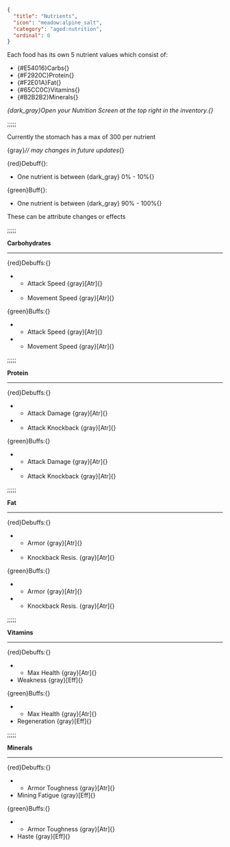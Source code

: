 ```json
{
  "title": "Nutrients",
  "icon": "meadow:alpine_salt",
  "category": "aged:nutrition",
  "ordinal": 0
}
```

Each food has its own 5 nutrient values which consist of:

- {#E54016}Carbs{}
- {#F2920C}Protein{}
- {#F2E01A}Fat{}
- {#65CC0C}Vitamins{}
- {#B2B2B2}Minerals{}

*{dark_gray}Open your Nutrition Screen at the top right in the inventory.{}*

;;;;;

Currently the stomach has a max of 300 per nutrient

{gray}*// may changes in future updates*{}


{red}Debuff{}:
- One nutrient is between {dark_gray}
0% - 10%{}

{green}Buff{}:
- One nutrient is between {dark_gray}
90% - 100%{}


These can be attribute changes or effects

;;;;;


**Carbohydrates**

---

{red}Debuffs:{}
- - Attack Speed {gray}[Atr]{}
- - Movement Speed {gray}[Atr]{}

{green}Buffs:{}
- + Attack Speed {gray}[Atr]{}
- + Movement Speed {gray}[Atr]{}

;;;;;


**Protein**

---

{red}Debuffs:{}
- - Attack Damage {gray}[Atr]{}
- - Attack Knockback {gray}[Atr]{}

{green}Buffs:{}
- + Attack Damage {gray}[Atr]{}
- + Attack Knockback {gray}[Atr]{}

;;;;;


**Fat**

---

{red}Debuffs:{}
- - Armor {gray}[Atr]{}
- - Knockback Resis. {gray}[Atr]{}

{green}Buffs:{}
- + Armor {gray}[Atr]{}
- + Knockback Resis. {gray}[Atr]{}

;;;;;


**Vitamins**

---

{red}Debuffs:{}
- - Max Health {gray}[Atr]{}
- Weakness {gray}[Eff]{}

{green}Buffs:{}
- + Max Health {gray}[Atr]{}
- Regeneration {gray}[Eff]{}

;;;;;


**Minerals**

---

{red}Debuffs:{}
- - Armor Toughness {gray}[Atr]{}
- Mining Fatigue {gray}[Eff]{}

{green}Buffs:{}
- + Armor Toughness {gray}[Atr]{}
- Haste {gray}[Eff]{}